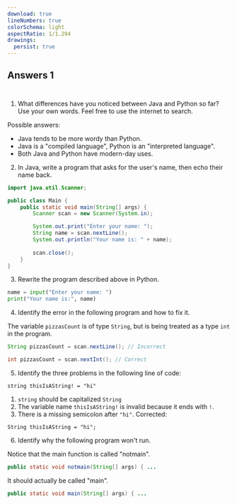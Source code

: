 ```yaml
---
download: true
lineNumbers: true
colorSchema: light
aspectRatio: 1/1.294
drawings:
  persist: true
---
```


## <div text-center>Answers 1</div><br>

1. What differences have you noticed between Java and Python so far?  
Use your own words. Feel free to use the internet to search.

<span text-sm>

Possible answers:
- Java tends to be more wordy than Python.
- Java is a "compiled language", Python is an "interpreted language".
- Both Java and Python have modern-day uses.

</span>

2. In Java, write a program that asks for the user's name, then echo their name back.  

```java
import java.util.Scanner;

public class Main {
    public static void main(String[] args) {
        Scanner scan = new Scanner(System.in);

        System.out.print("Enter your name: ");
        String name = scan.nextLine();
        System.out.println("Your name is: " + name);
        
        scan.close();
    }
}
```

3. Rewrite the program described above in Python.

```py
name = input("Enter your name: ")
print("Your name is:", name)
```

4. Identify the error in the following program and how to fix it.

The variable `pizzasCount` is of type `String`, but is being treated as a type `int` in the program.
```java
String pizzasCount = scan.nextLine(); // Incorrect
```
```java
int pizzasCount = scan.nextInt(); // Correct
```

5. Identify the three problems in the following line of <logos-java /> code:

```
string thisIsAString! = "hi"
```

<span text-sm>

1. `string` should be capitalized <carbon-arrow-right /> `String`
2. The variable name `thisIsAString!` is invalid because it ends with `!`.
3. There is a missing semicolon after `"hi"`.
Corrected:

</span>

```
String thisIsAString = "hi";
```

6. Identify why the following program won't run.

Notice that the main function is called "notmain".
```java
public static void notmain(String[] args) { ...
```
It should actually be called "main".
```java
public static void main(String[] args) { ...
```
